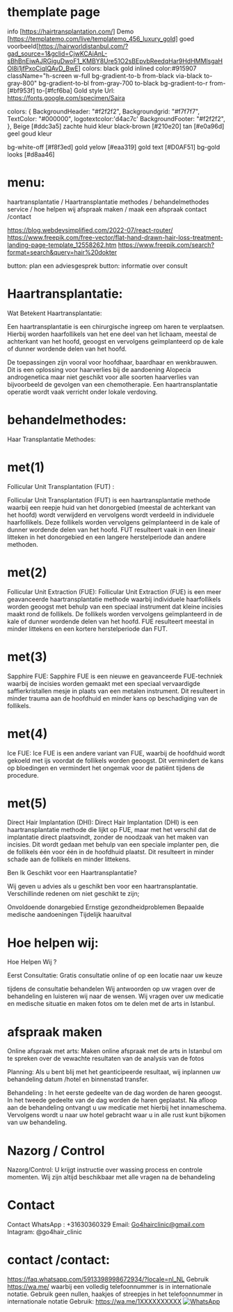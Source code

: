 # themplate page

info [https://hairtransplantation.com/]
Demo [https://templatemo.com/live/templatemo_456_luxury_gold]
goed voorbeeld[https://hairworldistanbul.com/?gad_source=1&gclid=CjwKCAiAnL-sBhBnEiwAJRGiguDwoF1_KMBY8Ure51O2sBEpvbReedqHar9HdHMMlsgaHOl8i1jfPxoCiqIQAvD_BwE]
colors: black
gold inlined color:#915907
className="h-screen w-full bg-gradient-to-b from-black via-black to-gray-800"
bg-gradient-to-bl from-gray-700 to-black
bg-gradient-to-r from-[#bf953f] to-[#fcf6ba] Gold style
Url: https://fonts.google.com/specimen/Saira

colors: {
    BackgroundHeader: "#f2f2f2",
    Backgroundgrid: "#f7f7f7",
    TextColor: "#000000",
    logotextcolor:'d4ac7c'
    BackgroundFooter: "#f2f2f2",
},
Beige [#ddc3a5] zachte huid kleur
black-brown [#210e20] 
tan [#e0a96d] geel goud kleur


bg-white-off [#f8f3ed]
gold yelow [#eaa319]
gold text [#D0AF51]
bg-gold looks [#d8aa46]


# menu:

haartransplantatie / Haartransplantatie
methodes / behandelmethodes
service / hoe helpen wij
afspraak maken / maak een afspraak
contact /contact

https://blog.webdevsimplified.com/2022-07/react-router/
https://www.freepik.com/free-vector/flat-hand-drawn-hair-loss-treatment-landing-page-template_12558262.htm
https://www.freepik.com/search?format=search&query=hair%20dokter


button: plan een adviesgesprek
button: informatie over consult


# Haartransplantatie:
Wat Betekent Haartransplantatie:
 
Een haartransplantatie is een chirurgische ingreep om haren te verplaatsen. Hierbij worden haarfollikels van het ene deel van het lichaam, meestal de achterkant van het hoofd, geoogst en vervolgens geïmplanteerd op de kale of dunner wordende delen van het hoofd.

De toepassingen zijn vooral voor hoofdhaar, baardhaar en wenkbrauwen. Dit is een oplossing voor haarverlies bij de aandoening Alopecia androgenetica maar niet geschikt voor alle soorten haarverlies van bijvoorbeeld de gevolgen van een chemotherapie. Een haartransplantatie operatie wordt vaak verricht onder lokale verdoving.

# behandelmethodes:
Haar Transplantatie Methodes:
# met(1)
Follicular Unit Transplantation (FUT) :

Follicular Unit Transplantation (FUT) is een haartransplantatie methode waarbij een reepje huid van het donorgebied (meestal de achterkant van het hoofd) wordt verwijderd en vervolgens wordt verdeeld in individuele haarfollikels. Deze follikels worden vervolgens geïmplanteerd in de kale of dunner wordende delen van het hoofd. FUT resulteert vaak in een lineair litteken in het donorgebied en een langere herstelperiode dan andere methoden.

# met(2)
Follicular Unit Extraction (FUE):
Follicular Unit Extraction (FUE) is een meer geavanceerde haartransplantatie methode waarbij individuele haarfollikels worden geoogst met behulp van een speciaal instrument dat kleine incisies maakt rond de follikels. De follikels worden vervolgens geïmplanteerd in de kale of dunner wordende delen van het hoofd. FUE resulteert meestal in minder littekens en een kortere herstelperiode dan FUT.
 
# met(3)
Sapphire FUE:
Sapphire FUE is een nieuwe en geavanceerde FUE-techniek waarbij de incisies worden gemaakt met een speciaal vervaardigde saffierkristallen mesje in plaats van een metalen instrument. Dit resulteert in minder trauma aan de hoofdhuid en minder kans op beschadiging van de follikels.

# met(4)
Ice FUE:
Ice FUE is een andere variant van FUE, waarbij de hoofdhuid wordt gekoeld met ijs voordat de follikels worden geoogst. Dit vermindert de kans op bloedingen en vermindert het ongemak voor de patiënt tijdens de procedure.

# met(5)
Direct Hair Implantation (DHI):
Direct Hair Implantation (DHI) is een haartransplantatie methode die lijkt op FUE, maar met het verschil dat de implantatie direct plaatsvindt, zonder de noodzaak van het maken van incisies. Dit wordt gedaan met behulp van een speciale implanter pen, die de follikels één voor één in de hoofdhuid plaatst. Dit resulteert in minder schade aan de follikels en minder littekens.

Ben Ik Geschikt voor een Haartransplantatie?

Wij geven u advies als u geschikt ben voor een haartransplantatie. Verschillinde redenen om niet geschikt te zijn;

Onvoldoende donargebied
Ernstige gezondheidproblemen
Bepaalde medische aandoeningen
Tijdelijk haaruitval
 
# Hoe helpen wij:
Hoe Helpen Wij ?
 
Eerst Consultatie: Gratis consultatie online of op een locatie naar uw keuze

tijdens de consultatie behandelen
Wij antwoorden op uw vragen over de behandeling en luisteren wij naar de wensen. Wij vragen over uw medicatie en medische situatie en maken fotos om te delen met de arts in Istanbul.

# afspraak maken 
Online afspraak met arts: Maken online afspraak met de arts in Istanbul om te spreken over de vewachte resultaten van de analysis van de fotos

Planning:  Als u bent blij met  het geanticipeerde resultaat, wij inplannen uw behandeling datum /hotel en binnenstad transfer.

Behandeling : In het eerste gedeelte van de dag worden de haren geoogst. In het tweede gedeelte van de dag worden de haren geplaatst. Na afloop aan de behandeling ontvangt u uw medicatie met hierbij het innameschema. Vervolgens wordt u naar uw hotel gebracht waar u in alle rust kunt bijkomen van uw behandeling.

# Nazorg / Control
Nazorg/Control: U krijgt instructie over wassing process en controle momenten. Wij zijn altijd beschikbaar met alle vragen na de behandeling

 # Contact
Contact
WhatsApp : +31630360329
Email: Go4hairclinic@gmail.com
Intagram:  @go4hair_clinic
# contact /contact:
https://faq.whatsapp.com/5913398998672934/?locale=nl_NL
Gebruik https://wa.me/<number> waarbij <number> een volledig telefoonnummer is in internationale notatie. Gebruik geen nullen, haakjes of streepjes in het telefoonnummer in internationale notatie
Gebruik: https://wa.me/1XXXXXXXXXX
<a aria-label="WhatsApp" href="https://wa.me/1XXXXXXXXXX"><img alt="WhatsApp" src={logo} />
<a />






